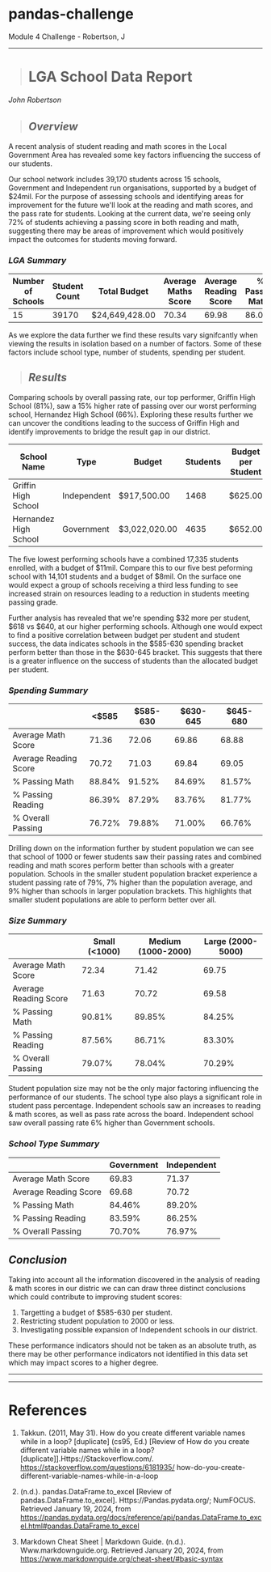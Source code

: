 # pandas-challenge
Module 4 Challenge - Robertson, J

---
># **LGA School Data Report**
###### *John Robertson*

>## *Overview*
A recent analysis of student reading and math scores in the Local Government Area has revealed some key factors influencing the success of our students.

Our school network includes 39,170 students across 15 schools, Government and Independent run organisations, supported by a budget of $24mil. For the purpose of assessing schools and identifying areas for improvement for the future we'll look at the reading and math scores, and the pass rate for students. Looking at the current data, we're seeing only 72% of students achieving a passing score in both reading and math, suggesting there may be areas of improvement which would positively impact the outcomes for students moving forward. 

### *LGA Summary*

| Number of Schools | Student Count | Total Budget | Average Maths Score | Average Reading Score | % Passing Maths | % Passing Reading | % Passing Overall |
|---|---|---|---|---|---|---|---|
| 15 | 39170 | $24,649,428.00 | 70.34 | 69.98 | 86.08%| 84.43% | 72.81% |


As we explore the data further we find these results vary signifcantly when viewing the results in isolation based on a number of factors. Some of these factors include school type, number of students, spending per student.

>## *Results*
Comparing schools by overall passing rate, our top performer, Griffin High School (81%), saw a 15% higher rate of passing over our worst performing school, Hernandez High School (66%). Exploring these results further we can uncover the conditions leading to the success of Griffin High and identify improvements to bridge the result gap in our district.

| School Name | Type | Budget | Students | Budget per Student |	Average Math Score | Average Reading Score | % Passing Math | % Passing Reading | % Overall Passing | 
|---|---|---|---|---|---|---|---|---|---|
| Griffin High School | Independent | $917,500.00 | 1468 | $625.00 | 71.79 | 71.25 | 91.21% | 88.49% | 81.34% |
| Hernandez High School | Government | $3,022,020.00 | 4635 | $652.00 | 68.87 |	69.19 |	80.95% |	81.88% | 66.36% |

The five lowest performing schools have a combined 17,335 students enrolled, with a budget of $11mil. Compare this to our five best peforming school with 14,101 students and a budget of $8mil. On the surface one would expect a group of schools receiving a third less funding to see increased strain on resources leading to a reduction in students meeting passing grade. 

Further analysis has revealed that we're spending $32 more per student, $618 vs $640, at our higher performing schools. Although one would expect to find a positive correlation between budget per student and student success, the data indicates schools in the $585-630 spending bracket perform better than those in the $630-645 bracket. This suggests that there is a greater influence on the success of students than the allocated budget per student.

### *Spending Summary*

|  |	<$585 |	$585-630 |	$630-645 |	$645-680 |
|---|---|---|---|---|
| Average Math Score  |	71.36 |	72.06 |	69.86 |	68.88 |
| Average Reading Score | 70.72 | 71.03 | 69.84 | 69.05 |
| % Passing Math |	88.84% | 91.52% | 84.69% | 81.57% |
| % Passing Reading | 86.39% | 87.29% | 83.76% | 81.77% |
| % Overall Passing | 76.72% | 79.88% | 71.00% | 66.76% |


Drilling down on the information further by student population we can see that school of 1000 or fewer students saw their passing rates and combined reading and math scores perform better than schools with a greater population. Schools in the smaller student population bracket experience a student passing rate of 79%, 7% higher than the population average, and 9% higher than schools in larger population brackets. This highlights that smaller student populations are able to perform better over all.

### *Size Summary*
| | Small (<1000) | Medium (1000-2000) | Large (2000-5000) |
|---|---|---|---|
| Average Math Score | 72.34 | 71.42 | 69.75 | 
| Average Reading Score | 71.63 | 70.72 | 69.58 |
| % Passing Math | 90.81% | 89.85% | 84.25% |
| % Passing Reading | 87.56% | 86.71% | 83.30% |
| % Overall Passing | 79.07% | 78.04% | 70.29% |

Student population size may not be the only major factoring influencing the performance of our students. The school type also plays a significant role in student pass percentage. Independent schools saw an increases to reading & math scores, as well as pass rate across the board. Independent school saw overall passing rate 6% higher than Government schools.

### *School Type Summary*
|  | Government | Independent |
|---|---|---|
| Average Math Score | 69.83 | 71.37 |
|Average Reading Score |69.68 | 70.72 |
|% Passing Math | 84.46% | 89.20% |
|% Passing Reading | 83.59% | 86.25% |
|% Overall Passing | 70.70% | 76.97% |

## *Conclusion*
Taking into account all the information discovered in the analysis of reading & math scores in our distric we can can draw three distinct conclusions which could contribute to improving student scores:
1. Targetting a budget of $585-630 per student.
2. Restricting student population to 2000 or less.
3. Investigating possible expansion of Independent schools in our district.

These performance indicators should not be taken as an absolute truth, as there may be other performance indicators not identified in this data set which may impact scores to a higher degree.

---
---

# **References**

1. Takkun. (2011, May 31). How do you create different variable names while in a loop? [duplicate] (cs95, Ed.) [Review of How do you create different variable names while in a loop? [duplicate]].Https://Stackoverflow.com/. https://stackoverflow.com/questions/6181935/
how-do-you-create-different-variable-names-while-in-a-loop


2. (n.d.). pandas.DataFrame.to_excel [Review of pandas.DataFrame.to_excel]. Https://Pandas.pydata.org/; NumFOCUS. Retrieved January 19, 2024, from https://pandas.pydata.org/docs/reference/api/pandas.DataFrame.to_excel.html#pandas.DataFrame.to_excel

3. Markdown Cheat Sheet | Markdown Guide. (n.d.). Www.markdownguide.org. Retrieved January 20, 2024, from https://www.markdownguide.org/cheat-sheet/#basic-syntax

‌
